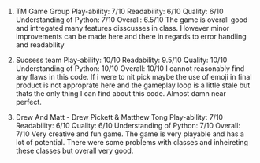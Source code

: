 1. TM Game Group
    Play-ability: 7/10
    Readability: 6/10
    Quality: 6/10
    Understanding of Python: 7/10
    Overall: 6.5/10
The game is overall good and intregated many features disscusses in class. However minor improvements can be made here and there in regards to error handling and readability

2. Sucsess team
    Play-ability: 10/10
    Readability: 9.5/10
    Quality: 10/10
    Understanding of Python: 10/10
    Overall: 10/10
I cannot reasonably find any flaws in this code. If i were to nit pick maybe the use of emoji in final product is not approprate here and the gameplay loop is a little stale but thats the only thing I can find about this code. Almost damn near perfect. 

3. Drew And Matt - Drew Pickett & Matthew Tong
    Play-ability: 7/10
    Readability: 6/10
    Quality: 6/10
    Understanding of Python: 7/10
    Overall: 7/10
Very creative and fun game. The game is very playable and has a lot of potential. There were some problems with classes and inheireting these classes but overall very good.
